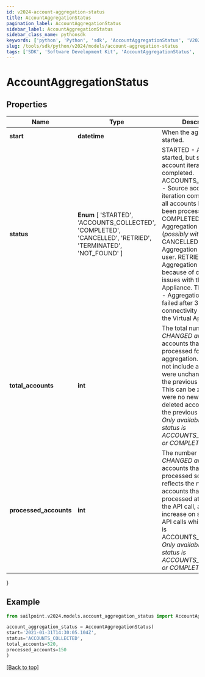 ```yaml
---
id: v2024-account-aggregation-status
title: AccountAggregationStatus
pagination_label: AccountAggregationStatus
sidebar_label: AccountAggregationStatus
sidebar_class_name: pythonsdk
keywords: ['python', 'Python', 'sdk', 'AccountAggregationStatus', 'V2024AccountAggregationStatus'] 
slug: /tools/sdk/python/v2024/models/account-aggregation-status
tags: ['SDK', 'Software Development Kit', 'AccountAggregationStatus', 'V2024AccountAggregationStatus']
---
```


# AccountAggregationStatus


## Properties

Name | Type | Description | Notes
------------ | ------------- | ------------- | -------------
**start** | **datetime** | When the aggregation started. | [optional] 
**status** |  **Enum** [  'STARTED',    'ACCOUNTS_COLLECTED',    'COMPLETED',    'CANCELLED',    'RETRIED',    'TERMINATED',    'NOT_FOUND' ] | STARTED - Aggregation started, but source account iteration has not completed.  ACCOUNTS_COLLECTED - Source account iteration completed, but all accounts have not yet been processed.  COMPLETED - Aggregation completed (*possibly with errors*).  CANCELLED - Aggregation cancelled by user.  RETRIED - Aggregation retried because of connectivity issues with the Virtual Appliance.  TERMINATED - Aggregation marked as failed after 3 tries after connectivity issues with the Virtual Appliance.  | [optional] 
**total_accounts** | **int** | The total number of *NEW, CHANGED and DELETED* accounts that need to be processed for this aggregation. This does not include accounts that were unchanged since the previous aggregation. This can be zero if there were no new, changed or deleted accounts since the previous aggregation. *Only available when status is ACCOUNTS_COLLECTED or COMPLETED.* | [optional] 
**processed_accounts** | **int** | The number of *NEW, CHANGED and DELETED* accounts that have been processed so far. This reflects the number of accounts that have been processed at the time of the API call, and may increase on subsequent API calls while the status is ACCOUNTS_COLLECTED. *Only available when status is ACCOUNTS_COLLECTED or COMPLETED.* | [optional] 
}

## Example

```python
from sailpoint.v2024.models.account_aggregation_status import AccountAggregationStatus

account_aggregation_status = AccountAggregationStatus(
start='2021-01-31T14:30:05.104Z',
status='ACCOUNTS_COLLECTED',
total_accounts=520,
processed_accounts=150
)

```
[[Back to top]](#) 

